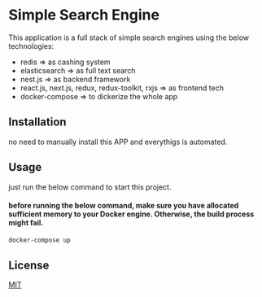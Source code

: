 # Simple Search Engine

This application is a full stack of simple search engines using the below technologies:
- redis => as cashing system
- elasticsearch => as full text search
- nest.js => as backend framework
- react.js, next.js, redux, redux-toolkit, rxjs => as frontend tech
- docker-compose => to dickerize the whole app

## Installation

no need to manually install this APP and everythigs is automated.

## Usage
just run the below command to start this project.
#### before running the below command, make sure you have allocated sufficient memory to your Docker engine. Otherwise, the build process might fail.

```bash
docker-compose up
```

## License
[MIT](https://choosealicense.com/licenses/mit/)